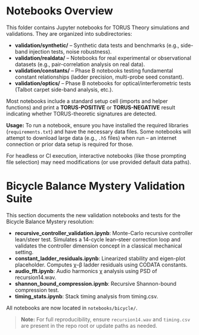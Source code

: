 # Notebooks Overview

This folder contains Jupyter notebooks for TORUS Theory simulations and validations. They are organized into subdirectories:

- **validation/synthetic/** – Synthetic data tests and benchmarks (e.g., side-band injection tests, noise robustness).
- **validation/realdata/** – Notebooks for real experimental or observational datasets (e.g., pair-correlation analysis on real data).
- **validation/constants/** – Phase B notebooks testing fundamental constant relationships (ladder precision, multi-probe seed constant).
- **validation/optics/** – Phase B notebooks for optical/interferometric tests (Talbot carpet side-band analysis, etc.).

Most notebooks include a standard setup cell (imports and helper functions) and print a **TORUS-POSITIVE** or **TORUS-NEGATIVE** result indicating whether TORUS-theoretic signatures are detected.

**Usage:** To run a notebook, ensure you have installed the required libraries (`requirements.txt`) and have the necessary data files. Some notebooks will attempt to download large data (e.g., `.h5` files) when run – an internet connection or prior data setup is required for those.

For headless or CI execution, interactive notebooks (like those prompting file selection) may need modifications (or use provided default data paths).

# Bicycle Balance Mystery Validation Suite

This section documents the new validation notebooks and tests for the Bicycle Balance Mystery resolution:

- **recursive_controller_validation.ipynb**: Monte-Carlo recursive controller lean/steer test. Simulates a 14-cycle lean–steer correction loop and validates the controller dimension concept in a classical mechanical setting.
- **constant_ladder_residuals.ipynb**: Linearized stability and eigen-plot placeholder. Computes χ–β ladder residuals using CODATA constants.
- **audio_fft.ipynb**: Audio harmonics χ analysis using PSD of recursion14.wav.
- **shannon_bound_compression.ipynb**: Recursive Shannon-bound compression test.
- **timing_stats.ipynb**: Stack timing analysis from timing.csv.

All notebooks are now located in `notebooks/bicycle/`.

> **Note:** For full reproducibility, ensure `recursion14.wav` and `timing.csv` are present in the repo root or update paths as needed.
